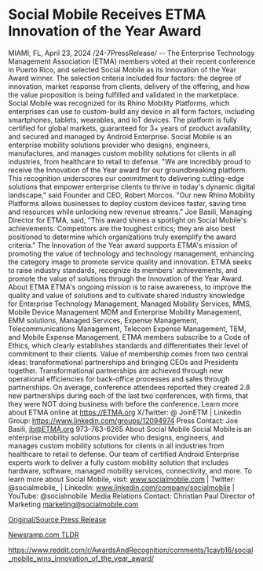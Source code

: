 # Social Mobile Receives ETMA Innovation of the Year Award

MIAMI, FL, April 23, 2024 /24-7PressRelease/ -- The Enterprise Technology Management Association (ETMA) members voted at their recent conference in Puerto Rico, and selected Social Mobile as its Innovation of the Year Award winner. The selection criteria included four factors: the degree of innovation, market response from clients, delivery of the offering, and how the value proposition is being fulfilled and validated in the marketplace.  Social Mobile was recognized for its Rhino Mobility Platforms, which enterprises can use to custom-build any device in all form factors, including smartphones, tablets, wearables, and IoT devices. The platform is fully certified for global markets, guaranteed for 3+ years of product availability, and secured and managed by Android Enterprise. Social Mobile is an enterprise mobility solutions provider who designs, engineers, manufactures, and manages custom mobility solutions for clients in all industries, from healthcare to retail to defense.  "We are incredibly proud to receive the Innovation of the Year award for our groundbreaking platform. This recognition underscores our commitment to delivering cutting-edge solutions that empower enterprise clients to thrive in today's dynamic digital landscape," said Founder and CEO, Robert Morcos. "Our new Rhino Mobility Platforms allows businesses to deploy custom devices faster, saving time and resources while unlocking new revenue streams."  Joe Basili, Managing Director for ETMA, said, "This award shines a spotlight on Social Mobile's achievements. Competitors are the toughest critics; they are also best positioned to determine which organizations truly exemplify the award criteria." The Innovation of the Year award supports ETMA's mission of promoting the value of technology and technology management, enhancing the category image to promote service quality and innovation. ETMA seeks to raise industry standards, recognize its members' achievements, and promote the value of solutions through the Innovation of the Year Award.  About ETMA ETMA's ongoing mission is to raise awareness, to improve the quality and value of solutions and to cultivate shared industry knowledge for Enterprise Technology Management, Managed Mobility Services, MMS, Mobile Device Management MDM and Enterprise Mobility Management, EMM solutions, Managed Services, Expense Management, Telecommunications Management, Telecom Expense Management, TEM, and Mobile Expense Management. ETMA members subscribe to a Code of Ethics, which clearly establishes standards and differentiates their level of commitment to their clients. Value of membership comes from two central ideas: transformational partnerships and bringing CEOs and Presidents together. Transformational partnerships are achieved through new operational efficiencies for back-office processes and sales through partnerships. On average, conference attendees reported they created 2.8 new partnerships during each of the last two conferences, with firms, that they were NOT doing business with before the conference.  Learn more about ETMA online at https://ETMA.org  X/Twitter: @ JoinETM | LinkedIn Group: https://www.linkedin.com/groups/12094974 Press Contact: Joe Basili, jb@ETMA.org 973-763-6265  About Social Mobile  Social Mobile is an enterprise mobility solutions provider who designs, engineers, and manages custom mobility solutions for clients in all industries from healthcare to retail to defense. Our team of certified Android Enterprise experts work to deliver a fully custom mobility solution that includes hardware, software, managed mobility services, connectivity, and more.  To learn more about Social Mobile, visit: www.socialmobile.com | Twitter: @socialmobile_ | LinkedIn: www.linkedin.com/company/socialmobile | YouTube: @socialmobile   Media Relations Contact: Christian Paul Director of Marketing marketing@socialmobile.com 

[Original/Source Press Release](https://www.24-7pressrelease.com/press-release/510180/social-mobile-receives-etma-innovation-of-the-year-award)
                    

[Newsramp.com TLDR](None) 

https://www.reddit.com/r/AwardsAndRecognition/comments/1cayb16/social_mobile_wins_innovation_of_the_year_award/